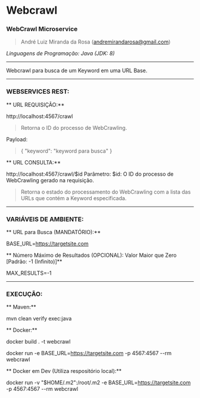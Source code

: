 # Webcrawl
### WebCrawl Microservice

> André Luiz Miranda da Rosa (andremirandarosa@gmail.com)

*Linguagens de Programação: Java (JDK: 8)*

------------

Webcrawl para busca de um Keyword em uma URL Base. 

------------
### WEBSERVICES REST:

** URL REQUISIÇÃO:**

http://localhost:4567/crawl

> Retorna o ID do processo de WebCrawling.

Payload:

>{ "keyword": "keyword para busca" }

** URL CONSULTA:**

http://localhost:4567/crawl/$id
Parâmetro: $id: O ID do processo de WebCrawling gerado na requisição.

> Retorna o estado do processamento do WebCrawling com a lista das URLs que contém a Keyword especificada.

------------
### VARIÁVEIS DE AMBIENTE:

** URL para Busca (MANDATÓRIO):**

BASE_URL=https://targetsite.com

** Número Máximo de Resultados (OPCIONAL): Valor Maior que Zero [Padrão: -1 (Infinito)]**

MAX_RESULTS=-1

------------
### EXECUÇÃO:

** Maven:**

mvn clean verify exec:java

** Docker:**

docker build . -t webcrawl

docker run -e BASE_URL=https://targetsite.com -p 4567:4567 --rm webcrawl

** Docker em Dev (Utiliza respositório local):** 

docker run -v "$HOME/.m2":/root/.m2  -e BASE_URL=https://targetsite.com -p 4567:4567 --rm webcrawl

